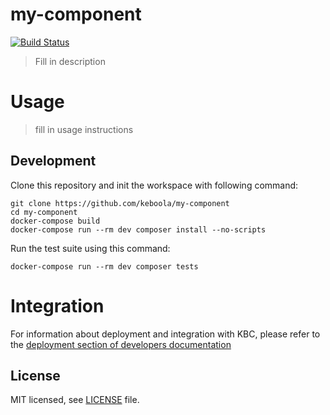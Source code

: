 # my-component

[![Build Status](https://travis-ci.com/keboola/my-component.svg?branch=master)](https://travis-ci.com/keboola/my-component)

> Fill in description

# Usage

> fill in usage instructions

## Development
 
Clone this repository and init the workspace with following command:

```
git clone https://github.com/keboola/my-component
cd my-component
docker-compose build
docker-compose run --rm dev composer install --no-scripts
```

Run the test suite using this command:

```
docker-compose run --rm dev composer tests
```
 
# Integration

For information about deployment and integration with KBC, please refer to the [deployment section of developers documentation](https://developers.keboola.com/extend/component/deployment/) 

## License

MIT licensed, see [LICENSE](./LICENSE) file.
